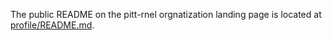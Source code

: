 The public README on the pitt-rnel orgnatization landing page is located at [profile/README.md](profile/README.md).
